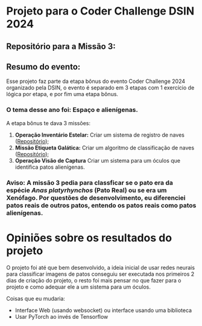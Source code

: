 <h1>Projeto para o Coder Challenge DSIN 2024</h1>
<h2>Repositório para a Missão 3:</h2>
<h2>Resumo do evento: </h2>
<p>Esse projeto faz parte da etapa bônus do evento Coder Challenge 2024 organizado pela DSIN, o evento é separado em 3 etapas com 1 exercício de lógica por etapa, e por fim uma etapa bônus.</p>
<h3>O tema desse ano foi: Espaço e alienígenas.</h3>
<p>A etapa bônus te dava 3 missões: </p>
<ol>
  <li> <strong>Operação Inventário Estelar:</strong> Criar um sistema de registro de naves (<a href="https://github.com/yDewolf/SRHCPA-Projeto-Coder-Challenge">Repositório</a>);
  </li>
  <li> <strong>Missão Etiqueta Galática:</strong> Criar um algoritmo de classificação de naves (<a href="https://github.com/yDewolf/SRHCPA-Projeto-Coder-Challenge">Repositório</a>);
  </li>
  <li> <strong>Operação Visão de Captura</strong> Criar um sistema para um óculos que identifica patos alienígenas.
  </li>
</ol>

<h3>Aviso: A missão 3 pedia para classficar se o pato era da espécie <i>Anas platyrhynchos</i> (Pato Real) ou se era um Xenófago. Por questões de desenvolvimento, eu diferenciei patos reais de outros patos, entendo os patos reais como patos alienígenas.</h3>


<h1>Opiniões sobre os resultados do projeto</h1>
<p>O projeto foi até que bem desenvolvido, a ideia inicial de usar redes neurais para classificar imagens de patos conseguiu ser executada nos primeiros 2 dias de criação do projeto, o resto foi mais pensar no que fazer para o projeto e como adequar ele a um sistema para um óculos.</p>
<p>Coisas que eu mudaria:</p>
<ul>
  <li>Interface Web (usando websocket) ou interface usando uma biblioteca</li>
  <li>Usar PyTorch ao invés de Tensorflow</li>
</ul>

